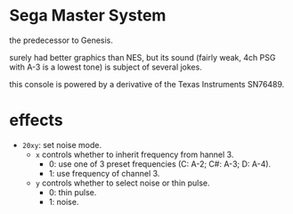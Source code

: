 # Sega Master System

the predecessor to Genesis.

surely had better graphics than NES, but its sound (fairly weak, 4ch PSG with A-3 is a lowest tone) is subject of several jokes.

this console is powered by a derivative of the Texas Instruments SN76489.

# effects

- `20xy`: set noise mode.
  - `x` controls whether to inherit frequency from hannel 3.
    - 0: use one of 3 preset frequencies (C: A-2; C#: A-3; D: A-4).
    - 1: use frequency of channel 3.
  - `y` controls whether to select noise or thin pulse.
    - 0: thin pulse.
    - 1: noise.
